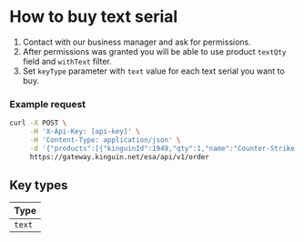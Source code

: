 # How to buy text serial

1. Contact with our business manager and ask for permissions.
2. After permissions was granted you will be able to use product `textQty` field and `withText` filter.
3. Set `keyType` parameter with `text` value for each text serial you want to buy.

### Example request

```bash
curl -X POST \
     -H 'X-Api-Key: [api-key]' \
     -H 'Content-Type: application/json' \
     -d '{"products":[{"kinguinId":1949,"qty":1,"name":"Counter-Strike: Source Steam CD Key","price":5.79,"keyType":"text"}]}' \
     https://gateway.kinguin.net/esa/api/v1/order
```

## Key types

| Type
| ----------------------
| `text`
